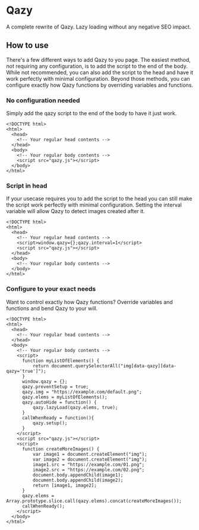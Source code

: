 # Qazy

A complete rewrite of Qazy. Lazy loading without any negative SEO impact.

## How to use

There's a few different ways to add Qazy to you page. The easiest method, not requiring any configuration, is to add the script to the end of the body. While not recommended, you can also add the script to the head and have it work perfectly with minimal configuration. Beyond those methods, you can configure exactly how Qazy functions by overriding variables and functions.

### No configuration needed

Simply add the qazy script to the end of the body to have it just work.

    <!DOCTYPE html>
    <html>
      <head>
        <!-- Your regular head contents -->
      </head>
      <body>
        <!-- Your regular body contents -->
        <script src="qazy.js"></script>
      </body>
    </html>

### Script in head

If your usecase requires you to add the script to the head you can still make the script work perfectly with minimal configuration. Setting the interval variable will allow Qazy to detect images created after it.

    <!DOCTYPE html>
    <html>
      <head>
        <!-- Your regular head contents -->
        <script>window.qazy={};qazy.interval=1</script>
        <script src="qazy.js"></script>
      </head>
      <body>
        <!-- Your regular body contents -->
      </body>
    </html>

### Configure to your exact needs

Want to control exactly how Qazy functions? Override variables and functions and bend Qazy to your will.

    <!DOCTYPE html>
    <html>
      <head>
        <!-- Your regular head contents -->
      </head>
      <body>
        <!-- Your regular body contents -->
        <script>
          function myListOfElements() {
              return document.querySelectorAll("img[data-qazy][data-qazy='true']");
          }
          window.qazy = {};
          qazy.preventSetup = true;
          qazy.img = "https://example.com/default.png";
          qazy.elems = myListOfElements();
          qazy.autoHide = function() {
              qazy.lazyLoad(qazy.elems, true);
          }
          callWhenReady = function(){
              qazy.setup();
          }
        </script>
        <script src="qazy.js"></script>
        <script>
          function createMoreImages() {
              var image1 = document.createElement("img");
              var image2 = document.createElement("img");
              image1.src = "https://example.com/01.png";
              image2.src = "https://example.com/02.png";
              document.body.appendChild(image1);
              document.body.appendChild(image2);
              return [image1, image2];
          }
          qazy.elems = Array.prototype.slice.call(qazy.elems).concat(createMoreImages());
          callWhenReady();
        </script>
      </body>
    </html>
